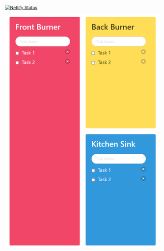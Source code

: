 [![Netlify Status](https://api.netlify.com/api/v1/badges/0c3d7b53-af41-4be8-8ab7-1ed3694da7cf/deploy-status)](https://app.netlify.com/sites/backlog-burner/deploys)

![](https://github.com/melwinalm/backlog-burner/blob/main/Backlog%20Burner.PNG)
